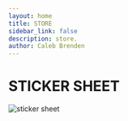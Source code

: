 ```yaml
---
layout: home
title: STORE
sidebar_link: false
description: store.
author: Caleb Brenden
---
```

<h1 class="page-title homepage-title">STICKER SHEET</h1>
<section id="photos">
  <img src="{{ site.baseurl }}/images/sticker-sheet-temp.png" alt="sticker sheet">
</section>

